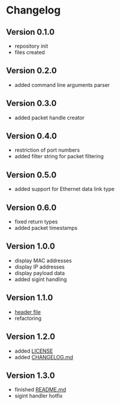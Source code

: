 # Changelog

## Version 0.1.0
- repository init
- files created

## Version 0.2.0
- added command line arguments parser

## Version 0.3.0
- added packet handle creator

## Version 0.4.0
- restriction of port numbers
- added filter string for packet filtering

## Version 0.5.0
- added support for Ethernet data link type

## Version 0.6.0
- fixed return types
- added packet timestamps

## Version 1.0.0
- display MAC addresses
- display IP addresses
- display payload data
- added sigint handling

## Version 1.1.0
- [header file](ipk-sniffer.h)
- refactoring

## Version 1.2.0
- added [LICENSE](LICENSE)
- added [CHANGELOG.md](CHANGELOG.md)

## Version 1.3.0
- finished [README.md](README.md)
- sigint handler hotfix